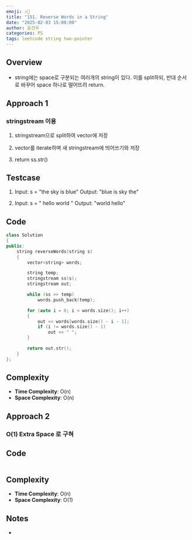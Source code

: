 ```yaml
---
emoji: ✍🏻
title: "151. Reverse Words in a String"
date: "2025-02-03 15:00:00"
author: 윤건우
categories: PS
tags: leetcode string two-pointer
---
```


## Overview
- string에는 space로 구분되는 여러개의 string이 있다. 이를 split하되, 반대 순서로 바꾸어 space 하나로 떨어뜨려 return.

## Approach 1

### stringstream 이용

1. stringstream으로 split하여 vector<string>에 저장

2. vector를 iterate하며 새 stringstream에 띄어쓰기와 저장

3. return ss.str()

## Testcase

1. Input: s = "the    sky is blue" Output: "blue is sky the"

2. Input: s = "  hello world  " Output: "world hello"

## Code

``` c++
class Solution
{
public:
    string reverseWords(string s)
    {
        vector<string> words;

        string temp;
        stringstream ss(s);
        stringstream out;

        while (ss >> temp)
            words.push_back(temp);

        for (auto i = 0; i < words.size(); i++)
        {
            out << words[words.size() - i - 1];
            if (i != words.size() - 1)
                out << " ";
        }

        return out.str();
    }
};
```

## Complexity
- **Time Complexity**: O(n)
- **Space Complexity**: O(n)

## Approach 2

### O(1) Extra Space 로 구혀


## Code

``` c++

```

## Complexity
- **Time Complexity**: O(n)
- **Space Complexity**: O(1)

## Notes
- 
